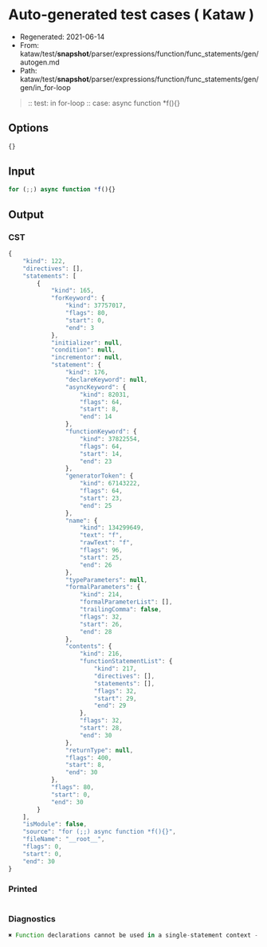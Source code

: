 # Auto-generated test cases ( Kataw )
- Regenerated: 2021-06-14
- From: kataw/test/__snapshot__/parser/expressions/function/func_statements/gen/autogen.md
- Path: kataw/test/__snapshot__/parser/expressions/function/func_statements/gen/gen/in_for-loop
> :: test: in for-loop
> :: case: async function *f(){}
## Options

`````js
{}
`````
## Input

`````js
for (;;) async function *f(){}
`````
## Output

### CST

```javascript
{
    "kind": 122,
    "directives": [],
    "statements": [
        {
            "kind": 165,
            "forKeyword": {
                "kind": 37757017,
                "flags": 80,
                "start": 0,
                "end": 3
            },
            "initializer": null,
            "condition": null,
            "incrementor": null,
            "statement": {
                "kind": 176,
                "declareKeyword": null,
                "asyncKeyword": {
                    "kind": 82031,
                    "flags": 64,
                    "start": 8,
                    "end": 14
                },
                "functionKeyword": {
                    "kind": 37822554,
                    "flags": 64,
                    "start": 14,
                    "end": 23
                },
                "generatorToken": {
                    "kind": 67143222,
                    "flags": 64,
                    "start": 23,
                    "end": 25
                },
                "name": {
                    "kind": 134299649,
                    "text": "f",
                    "rawText": "f",
                    "flags": 96,
                    "start": 25,
                    "end": 26
                },
                "typeParameters": null,
                "formalParameters": {
                    "kind": 214,
                    "formalParameterList": [],
                    "trailingComma": false,
                    "flags": 32,
                    "start": 26,
                    "end": 28
                },
                "contents": {
                    "kind": 216,
                    "functionStatementList": {
                        "kind": 217,
                        "directives": [],
                        "statements": [],
                        "flags": 32,
                        "start": 29,
                        "end": 29
                    },
                    "flags": 32,
                    "start": 28,
                    "end": 30
                },
                "returnType": null,
                "flags": 400,
                "start": 8,
                "end": 30
            },
            "flags": 80,
            "start": 0,
            "end": 30
        }
    ],
    "isModule": false,
    "source": "for (;;) async function *f(){}",
    "fileName": "__root__",
    "flags": 0,
    "start": 0,
    "end": 30
}
```

### Printed

```javascript

```

### Diagnostics

```javascript
✖ Function declarations cannot be used in a single-statement context - start: 8, end: 14

```

